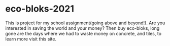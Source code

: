 # eco-bloks-2021
This is project for my school assignment(going above and beyond!). Are you interested in saving the world and your money? Then buy eco-bloks, long gone are the days where we had to waste money on concrete, and tiles, to learn more visit this site.
